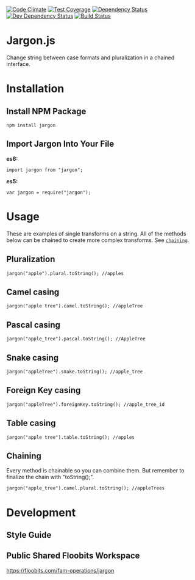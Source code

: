 [![Code Climate](https://codeclimate.com/repos/557b3d7de30ba0742500838c/badges/d525182d1790d6589836/gpa.svg)](https://codeclimate.com/repos/557b3d7de30ba0742500838c/feed)
[![Test Coverage](https://codeclimate.com/repos/557b3d7de30ba0742500838c/badges/d525182d1790d6589836/coverage.svg)](https://codeclimate.com/repos/557b3d7de30ba0742500838c/coverage)
[![Dependency Status](https://david-dm.org/FreeAllMedia/jargon.png?theme=shields.io)](https://david-dm.org/FreeAllMedia/jargon?theme=shields.io)
[![Dev Dependency Status](https://david-dm.org/FreeAllMedia/jargon/dev-status.svg)](https://david-dm.org/FreeAllMedia/jargon?theme=shields.io#info=devDependencies)
[![Build Status](https://travis-ci.org/FreeAllMedia/jargon.png?branch=master)](https://travis-ci.org/FreeAllMedia/jargon)

# Jargon.js

Change string between case formats and pluralization in a chained interface.

# Installation

## Install NPM Package

```
npm install jargon
```

## Import Jargon Into Your File

**es6:**

```
import jargon from "jargon";
```

**es5:**

```
var jargon = require("jargon");
```

# Usage

These are examples of single transforms on a string. All of the methods below can be chained to create more complex transforms. See [`chaining`](#chaining).

## Pluralization

```
jargon("apple").plural.toString(); //apples
```

## Camel casing
```
jargon("apple tree").camel.toString(); //appleTree
```

## Pascal casing
```
jargon("apple_tree").pascal.toString(); //AppleTree
```

## Snake casing
```
jargon("appleTree").snake.toString(); //apple_tree
```

## Foreign Key casing
```
jargon("appleTree").foreignKey.toString(); //apple_tree_id
```

## Table casing
```
jargon("apple tree").table.toString(); //apples
```

## Chaining
Every method is chainable so you can combine them. But remember to finalize the chain with "toString();".

```
jargon("apple_tree").camel.plural.toString(); //appleTrees
```

# Development

## Style Guide



## Public Shared Floobits Workspace

https://floobits.com/fam-operations/jargon